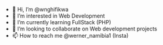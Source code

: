 - 👋 Hi, I’m @wnghifikwa
- 👀 I’m interested in Web Development
- 🌱 I’m currently learning FullStack (PHP)
- 💞️ I’m looking to collaborate on Web development projects
- 📫 How to reach me @werner_namibia1 (Insta)

<!---
wnghifikwa/wnghifikwa is a ✨ special ✨ repository because its `README.md` (this file) appears on your GitHub profile.
You can click the Preview link to take a look at your changes.
--->
